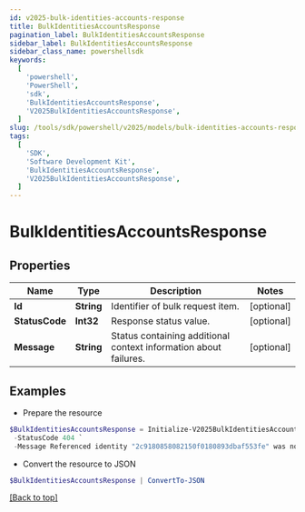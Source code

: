 ```yaml
---
id: v2025-bulk-identities-accounts-response
title: BulkIdentitiesAccountsResponse
pagination_label: BulkIdentitiesAccountsResponse
sidebar_label: BulkIdentitiesAccountsResponse
sidebar_class_name: powershellsdk
keywords:
  [
    'powershell',
    'PowerShell',
    'sdk',
    'BulkIdentitiesAccountsResponse',
    'V2025BulkIdentitiesAccountsResponse',
  ]
slug: /tools/sdk/powershell/v2025/models/bulk-identities-accounts-response
tags:
  [
    'SDK',
    'Software Development Kit',
    'BulkIdentitiesAccountsResponse',
    'V2025BulkIdentitiesAccountsResponse',
  ]
---
```


# BulkIdentitiesAccountsResponse

## Properties

| Name | Type | Description | Notes |
| --- | --- | --- | --- |
| **Id** | **String** | Identifier of bulk request item. | [optional] |
| **StatusCode** | **Int32** | Response status value. | [optional] |
| **Message** | **String** | Status containing additional context information about failures. | [optional] |

## Examples

- Prepare the resource

```powershell
$BulkIdentitiesAccountsResponse = Initialize-V2025BulkIdentitiesAccountsResponse  -Id 2c9180858082150f0180893dbaf553fe `
 -StatusCode 404 `
 -Message Referenced identity "2c9180858082150f0180893dbaf553fe" was not found.
```

- Convert the resource to JSON

```powershell
$BulkIdentitiesAccountsResponse | ConvertTo-JSON
```

[[Back to top]](#)
